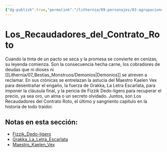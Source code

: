 ```yaml
---
{"dg-publish":true,"permalink":"/lithernia/09-personajes/03-agrupaciones/los-recaudadores-del-contrato-roto/home/"}
---
```


# Los_Recaudadores_del_Contrato_Roto

Cuando la tinta de un pacto se seca y la promesa se convierte en cenizas, su leyenda comienza. Son la consecuencia hecha carne, los cobradores de deudas que ni dioses ni [[Lithernia/07_Bestias_Monstruos/Demonios\|Demonios]] se atreven a reclamar. En sus crónicas se entrelazan la astucia del Maestro Kaelen Vex para desentrañar el engaño, la fuerza de Grakka, La Letra Escarlata, para imponer la cláusula final, y la pericia de Fizzik Dedo-ligero para recuperar el precio, ya sea oro, un alma o un secreto olvidado. Juntos, son Los Recaudadores del Contrato Roto, el último y sangriento capítulo en la historia de todo traidor.

## Notas en esta sección:
- [Fizzik_Dedo-ligero](./Fizzik_Dedo-ligero.md)
- [Grakka_La_Letra_Escarlata](./Grakka_La_Letra_Escarlata.md)
- [Maestro_Kaelen_Vex](./Maestro_Kaelen_Vex.md)


